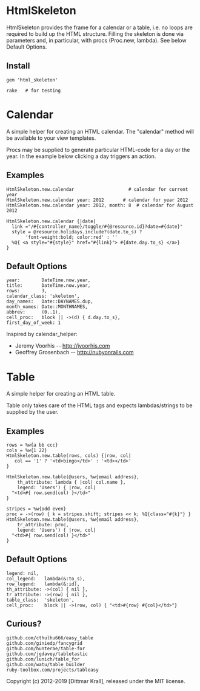 HtmlSkeleton
============

HtmlSkeleton provides the frame for a calendar or a table,
i.e. no loops are required to build up the HTML structure.
Filling the skeleton is done via parameters and, in particular,
with procs (Proc.new, lambda).
See below Default Options.

Install
-------

    gem 'html_skeleton'

    rake   # for testing


Calendar
========

A simple helper for creating an HTML calendar.
The "calendar" method will be available to your view templates.

Procs may be supplied to generate
particular HTML-code for a day or the year.
In the example below clicking a day triggers an action.

Examples
--------
    HtmlSkeleton.new.calendar                    # calendar for current year
    HtmlSkeleton.new.calendar year: 2012       # calendar for year 2012
    HtmlSkeleton.new.calendar year: 2012, month: 8  # calendar for August 2012

    HtmlSkeleton.new.calendar {|date|
      link ="/#{controller_name}/toggle/#{@resource.id}?date=#{date}"
      style = @resource.holidays.include?(date.to_s) ?
	       'font-weight:bold; color:red' : ''
      %Q{ <a style="#{style}" href="#{link}"> #{date.day.to_s} </a>}
    }

Default Options
---------------
    year:        DateTime.now.year,
    title:       DateTime.now.year,
    rows:        3,
    calendar_class: 'skeleton',
    day_names:   Date::DAYNAMES.dup,
    month_names: Date::MONTHNAMES,
    abbrev:      (0..1),
    cell_proc:   block || ->(d) { d.day.to_s},
    first_day_of_week: 1


Inspired by calendar_helper:

* Jeremy Voorhis -- http://jvoorhis.com
* Geoffrey Grosenbach -- http://nubyonrails.com


Table
=====

A simple helper for creating an HTML table.

Table only takes care of the HTML tags and expects lambdas/strings to
be supplied by the user.

Examples
--------
    rows = %w{a bb ccc}
    cols = %w{1 22}
    HtmlSkeleton.new.table(rows, cols) {|row, col|
       col == '1' ? '<td>bingo</td>' : '<td></td>'
    }

    HtmlSkeleton.new.table(@users, %w{email address},
		th_attribute: lambda { |col| col.name },
		legend: 'Users') { |row, col|
      "<td>#{ row.send(col) }</td>"
    }

    stripes = %w{odd even}
    proc = ->(row) { k = stripes.shift; stripes << k; %Q{class="#{k}"} }
    HtmlSkeleton.new.table(@users, %w{email address},
		tr_attribute: proc,
		legend: 'Users') { |row, col|
      "<td>#{ row.send(col) }</td>"
    }

Default Options
---------------
    legend: nil,
    col_legend:   lambda(&:to_s),
    row_legend:   lambda(&:id),
    th_attribute: ->(col) { nil },
    tr_attribute: ->(row) { nil },
    table_class:  'skeleton',
    cell_proc:    block || ->(row, col) { "<td>#{row} #{col}</td>"}


Curious?
--------

    github.com/cthulhu666/easy_table
    github.com/giniedp/fancygrid
    github.com/hunterae/table-for
    github.com/jgdavey/tabletastic
    github.com/lunich/table_for
    github.com/watu/table_builder
    ruby-toolbox.com/projects/tableasy

Copyright (c) 2012-2019 [Dittmar Krall], released under the MIT license.
